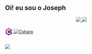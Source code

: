 ## Oi! eu sou o Joseph

<div align="center">
  <a href="https://github.com/rafaballerini">
  <img height="180em" src="https://github-readme-stats.vercel.app/api?username=jomarcal&show_icons=true&theme=dracula&include_all_commits=true&count_private=true"/>
  <img height="180em" src="https://github-readme-stats.vercel.app/api/top-langs/?username=jomarcal&layout=compact&langs_count=7&theme=dracula"/>
</div>
<div style="display: inline_block"><br>
  <img align="center" alt="Csharp" width="5%" src="https://raw.githubusercontent.com/devicons/devicon/master/icons/csharp/csharp-original.svg">
  <img align="center" alt="Csharp" width="5%" src="https://user-images.githubusercontent.com/73503497/200907585-6e1d2095-49da-4d5a-800f-f699245a7a1f.png">
</div>

##

<div>
  <a href="https://www.linkedin.com/in/joseph-marçal-237844256/" target="_blank"><img src="https://img.shields.io/badge/-LinkedIn-%230077B5?style=for-the-badge&logo=linkedin&logoColor=white" target="_blank"></a>
</div>

